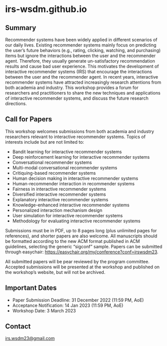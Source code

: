 # irs-wsdm.github.io

## Summary

Recommender systems have been widely applied in different scenarios of our daily lives. Existing recommender systems mainly focus on predicting the user’s future behaviors (e.g., rating, clicking, watching, and purchasing) items but ignore the interactions between the user and the recommender agent. Therefore, they usually generate un-satisfactory recommendation results and cause bad user experience. This motivates the development of interactive recommender systems (IRS) that encourage the interactions between the user and the recommender agent. In recent years, interactive recommender systems have attracted increasingly research attentions from both academia and industry. This workshop provides a forum for researchers and practitioners to share the new techniques and applications of interactive recommender systems, and discuss the future research directions. 

## Call for Papers

This workshop welcomes submissions from both academia and industry researchers relevant to interactive recommender systems. Topics of interests include but are not limited to:
- Bandit learning for interactive recommender systems
- Deep reinforcement learning for interactive recommender systems
- Conversational recommender systems
- Multi-modal conversational recommender systems
- Critiquing-based recommender systems
- Human decision making in interactive recommender systems
- Human-recommender interaction in recommender systems
- Fairness in interactive recommender systems
- Diversified interactive recommender systems
- Explanatory interactive recommender systems
- Knowledge-enhanced interactive recommender systems
- Personalized interaction mechanism design
- User simulation for interactive recommender systems
- Methodology for evaluating interactive recommender systems

Submissions must be in PDF, up to 8 pages long (plus unlimited pages for references), and shorter papers are also welcome. All manuscripts should be formatted according to the new ACM format published in ACM guidelines, selecting the generic “sigconf” sample. Papers can be submitted through easychair: https://easychair.org/my/conference?conf=irswsdm23.

All submitted papers will be pear reviewed by the program committee. Accepted submissions will be presented at the workshop and published on the workshop’s website, but will not be archived. 

## Important Dates

- Paper Submission Deadline: 31 December 2022 (11:59 PM, AoE)
- Acceptance Notification: 14 Jan 2023 (11:59 PM, AoE)
- Workshop Date: 3 March 2023

## Contact

irs.wsdm23@gmail.com


